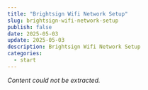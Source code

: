 ```yaml
---
title: "Brightsign Wifi Network Setup"
slug: brightsign-wifi-network-setup
publish: false
date: 2025-05-03
update: 2025-05-03
description: Brightsign Wifi Network Setup
categories:
  - start
---
```


*Content could not be extracted.*

